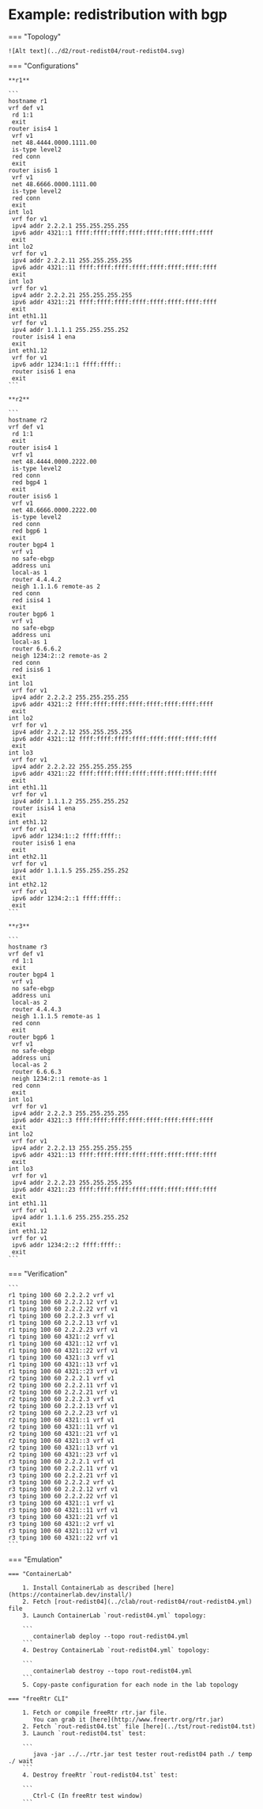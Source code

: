 # Example: redistribution with bgp

=== "Topology"

    ![Alt text](../d2/rout-redist04/rout-redist04.svg)

=== "Configurations"

    **r1**

    ```
    hostname r1
    vrf def v1
     rd 1:1
     exit
    router isis4 1
     vrf v1
     net 48.4444.0000.1111.00
     is-type level2
     red conn
     exit
    router isis6 1
     vrf v1
     net 48.6666.0000.1111.00
     is-type level2
     red conn
     exit
    int lo1
     vrf for v1
     ipv4 addr 2.2.2.1 255.255.255.255
     ipv6 addr 4321::1 ffff:ffff:ffff:ffff:ffff:ffff:ffff:ffff
     exit
    int lo2
     vrf for v1
     ipv4 addr 2.2.2.11 255.255.255.255
     ipv6 addr 4321::11 ffff:ffff:ffff:ffff:ffff:ffff:ffff:ffff
     exit
    int lo3
     vrf for v1
     ipv4 addr 2.2.2.21 255.255.255.255
     ipv6 addr 4321::21 ffff:ffff:ffff:ffff:ffff:ffff:ffff:ffff
     exit
    int eth1.11
     vrf for v1
     ipv4 addr 1.1.1.1 255.255.255.252
     router isis4 1 ena
     exit
    int eth1.12
     vrf for v1
     ipv6 addr 1234:1::1 ffff:ffff::
     router isis6 1 ena
     exit
    ```

    **r2**

    ```
    hostname r2
    vrf def v1
     rd 1:1
     exit
    router isis4 1
     vrf v1
     net 48.4444.0000.2222.00
     is-type level2
     red conn
     red bgp4 1
     exit
    router isis6 1
     vrf v1
     net 48.6666.0000.2222.00
     is-type level2
     red conn
     red bgp6 1
     exit
    router bgp4 1
     vrf v1
     no safe-ebgp
     address uni
     local-as 1
     router 4.4.4.2
     neigh 1.1.1.6 remote-as 2
     red conn
     red isis4 1
     exit
    router bgp6 1
     vrf v1
     no safe-ebgp
     address uni
     local-as 1
     router 6.6.6.2
     neigh 1234:2::2 remote-as 2
     red conn
     red isis6 1
     exit
    int lo1
     vrf for v1
     ipv4 addr 2.2.2.2 255.255.255.255
     ipv6 addr 4321::2 ffff:ffff:ffff:ffff:ffff:ffff:ffff:ffff
     exit
    int lo2
     vrf for v1
     ipv4 addr 2.2.2.12 255.255.255.255
     ipv6 addr 4321::12 ffff:ffff:ffff:ffff:ffff:ffff:ffff:ffff
     exit
    int lo3
     vrf for v1
     ipv4 addr 2.2.2.22 255.255.255.255
     ipv6 addr 4321::22 ffff:ffff:ffff:ffff:ffff:ffff:ffff:ffff
     exit
    int eth1.11
     vrf for v1
     ipv4 addr 1.1.1.2 255.255.255.252
     router isis4 1 ena
     exit
    int eth1.12
     vrf for v1
     ipv6 addr 1234:1::2 ffff:ffff::
     router isis6 1 ena
     exit
    int eth2.11
     vrf for v1
     ipv4 addr 1.1.1.5 255.255.255.252
     exit
    int eth2.12
     vrf for v1
     ipv6 addr 1234:2::1 ffff:ffff::
     exit
    ```

    **r3**

    ```
    hostname r3
    vrf def v1
     rd 1:1
     exit
    router bgp4 1
     vrf v1
     no safe-ebgp
     address uni
     local-as 2
     router 4.4.4.3
     neigh 1.1.1.5 remote-as 1
     red conn
     exit
    router bgp6 1
     vrf v1
     no safe-ebgp
     address uni
     local-as 2
     router 6.6.6.3
     neigh 1234:2::1 remote-as 1
     red conn
     exit
    int lo1
     vrf for v1
     ipv4 addr 2.2.2.3 255.255.255.255
     ipv6 addr 4321::3 ffff:ffff:ffff:ffff:ffff:ffff:ffff:ffff
     exit
    int lo2
     vrf for v1
     ipv4 addr 2.2.2.13 255.255.255.255
     ipv6 addr 4321::13 ffff:ffff:ffff:ffff:ffff:ffff:ffff:ffff
     exit
    int lo3
     vrf for v1
     ipv4 addr 2.2.2.23 255.255.255.255
     ipv6 addr 4321::23 ffff:ffff:ffff:ffff:ffff:ffff:ffff:ffff
     exit
    int eth1.11
     vrf for v1
     ipv4 addr 1.1.1.6 255.255.255.252
     exit
    int eth1.12
     vrf for v1
     ipv6 addr 1234:2::2 ffff:ffff::
     exit
    ```

=== "Verification"

    ```
    r1 tping 100 60 2.2.2.2 vrf v1
    r1 tping 100 60 2.2.2.12 vrf v1
    r1 tping 100 60 2.2.2.22 vrf v1
    r1 tping 100 60 2.2.2.3 vrf v1
    r1 tping 100 60 2.2.2.13 vrf v1
    r1 tping 100 60 2.2.2.23 vrf v1
    r1 tping 100 60 4321::2 vrf v1
    r1 tping 100 60 4321::12 vrf v1
    r1 tping 100 60 4321::22 vrf v1
    r1 tping 100 60 4321::3 vrf v1
    r1 tping 100 60 4321::13 vrf v1
    r1 tping 100 60 4321::23 vrf v1
    r2 tping 100 60 2.2.2.1 vrf v1
    r2 tping 100 60 2.2.2.11 vrf v1
    r2 tping 100 60 2.2.2.21 vrf v1
    r2 tping 100 60 2.2.2.3 vrf v1
    r2 tping 100 60 2.2.2.13 vrf v1
    r2 tping 100 60 2.2.2.23 vrf v1
    r2 tping 100 60 4321::1 vrf v1
    r2 tping 100 60 4321::11 vrf v1
    r2 tping 100 60 4321::21 vrf v1
    r2 tping 100 60 4321::3 vrf v1
    r2 tping 100 60 4321::13 vrf v1
    r2 tping 100 60 4321::23 vrf v1
    r3 tping 100 60 2.2.2.1 vrf v1
    r3 tping 100 60 2.2.2.11 vrf v1
    r3 tping 100 60 2.2.2.21 vrf v1
    r3 tping 100 60 2.2.2.2 vrf v1
    r3 tping 100 60 2.2.2.12 vrf v1
    r3 tping 100 60 2.2.2.22 vrf v1
    r3 tping 100 60 4321::1 vrf v1
    r3 tping 100 60 4321::11 vrf v1
    r3 tping 100 60 4321::21 vrf v1
    r3 tping 100 60 4321::2 vrf v1
    r3 tping 100 60 4321::12 vrf v1
    r3 tping 100 60 4321::22 vrf v1
    ```

=== "Emulation"

    === "ContainerLab"

        1. Install ContainerLab as described [here](https://containerlab.dev/install/)  
        2. Fetch [rout-redist04](../clab/rout-redist04/rout-redist04.yml) file  
        3. Launch ContainerLab `rout-redist04.yml` topology:  

        ```
           containerlab deploy --topo rout-redist04.yml  
        ```
        4. Destroy ContainerLab `rout-redist04.yml` topology:  

        ```
           containerlab destroy --topo rout-redist04.yml  
        ```
        5. Copy-paste configuration for each node in the lab topology

    === "freeRtr CLI"

        1. Fetch or compile freeRtr rtr.jar file.  
           You can grab it [here](http://www.freertr.org/rtr.jar)  
        2. Fetch `rout-redist04.tst` file [here](../tst/rout-redist04.tst)  
        3. Launch `rout-redist04.tst` test:  

        ```
           java -jar ../../rtr.jar test tester rout-redist04 path ./ temp ./ wait
        ```
        4. Destroy freeRtr `rout-redist04.tst` test:  

        ```
           Ctrl-C (In freeRtr test window)
        ```

